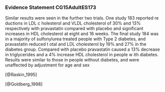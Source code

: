 ### Evidence Statement CG15AdultES173
Similar results were seen in the further two trials. One study 183 reported re ductions in LDL c holesterol and VLDL cholesterol of 30% and 13% respectively with pravastatin compared with placebo and significant increases in HDL cholesterol at eight and 16 weeks. The final study 184 was in a majority of sulfonylurea treated people with Type 2 diabetes, and pravastatin reduced t otal and LDL cholesterol by 19% and 27% in the diabetes group. Compared with placebo pravastatin caused a 13% decrease in triglycerides and a 4% increase HDL cholesterol in people w ith diabetes. Results were similar to those in people without diabetes, and were unaffected by adjustment for age and sex 



[@Raskin_1995]

[@Goldberg_1998]
